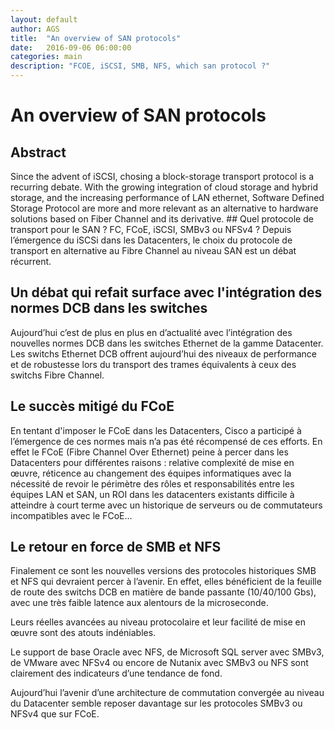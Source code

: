 ```yaml
---
layout: default
author: AGS
title:  "An overview of SAN protocols"
date:   2016-09-06 06:00:00
categories: main
description: "FCOE, iSCSI, SMB, NFS, which san protocol ?"
---
```

# An overview of SAN protocols
## Abstract
Since the advent of iSCSI, chosing a block-storage transport protocol is a recurring debate.<!--break--> With the growing integration of cloud storage and hybrid storage, and the increasing performance of LAN ethernet, Software Defined Storage Protocol are more and more relevant as an alternative to hardware solutions based on Fiber Channel and its derivative.
## Quel protocole de transport pour le SAN ? FC, FCoE, iSCSI, SMBv3 ou NFSv4 ?
Depuis l’émergence du iSCSi dans les Datacenters, le choix du protocole de transport en alternative au Fibre Channel au niveau SAN est un débat récurrent.

## Un débat qui refait surface avec l'intégration des normes DCB dans les switches
Aujourd’hui c’est de plus en plus en d’actualité avec l’intégration des nouvelles normes DCB dans les switches Ethernet de la gamme Datacenter. Les switchs Ethernet DCB offrent aujourd’hui des niveaux de performance et de robustesse lors du transport des trames équivalents à ceux des switchs Fibre Channel.

## Le succès mitigé du FCoE
En tentant d'imposer le FCoE dans les Datacenters, Cisco a participé à l’émergence de ces normes mais n’a pas été récompensé de ces efforts. En effet le FCoE (Fibre Channel Over Ethernet) peine à percer dans les Datacenters pour différentes raisons : relative complexité de mise en œuvre, réticence au changement des équipes informatiques avec la nécessité de revoir le périmètre des rôles et responsabilités entre les équipes LAN et SAN, un ROI dans les datacenters existants difficile à atteindre à court terme avec un historique de serveurs ou de commutateurs incompatibles avec le FCoE…

## Le retour en force de SMB et NFS
Finalement ce sont les nouvelles versions des protocoles historiques SMB et NFS qui devraient percer à l’avenir. En effet, elles bénéficient de la feuille de route des switchs DCB en matière de bande passante (10/40/100 Gbs), avec une très faible latence aux alentours de la microseconde.

Leurs réelles avancées au niveau protocolaire et leur facilité de mise en œuvre sont des atouts indéniables.

Le support de base Oracle avec NFS, de Microsoft SQL server avec SMBv3, de VMware avec NFSv4 ou encore de Nutanix avec SMBv3 ou NFS sont clairement des indicateurs d’une tendance de fond.

Aujourd’hui l’avenir d’une architecture de commutation convergée au niveau du Datacenter semble reposer davantage sur les protocoles SMBv3 ou NFSv4 que sur FCoE.
